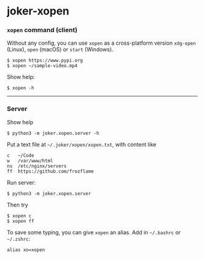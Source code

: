 joker-xopen
===========

### `xopen` command (client)

Without any config, you can use `xopen` as a cross-platform version `xdg-open` (Linux), `open` (macOS) or 
`start` (Windows).

    $ xopen https://www.pypi.org 
    $ xopen ~/sample-video.mp4


Show help:

    $ xopen -h
    

-----------------------------------------------------------
 
### Server

Show help

    $ python3 -m joker.xopen.server -h
    
    
Put a text file at `~/.joker/xopen/xopen.txt`, with content like

    c   ~/Code
    w   /var/www/html
    ns  /etc/nginx/servers
    ff  https://github.com/frozflame
    
    
Run server:

    $ python3 -m joker.xopen.server 
    
    
Then try

    $ xopen c
    $ xopen ff
    

To save some typing, you can give `xopen` an alias. Add in `~/.bashrc` or `~/.zshrc`:

    alias xo=xopen
     
